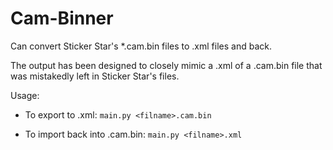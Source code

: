 # Cam-Binner
Can convert Sticker Star's *.cam.bin files to .xml files and back.

The output has been designed to closely mimic a .xml of a .cam.bin file that was mistakedly left in Sticker Star's files.

Usage:

- To export to .xml:
  `main.py <filname>.cam.bin`

- To import back into .cam.bin:
  `main.py <filname>.xml`
